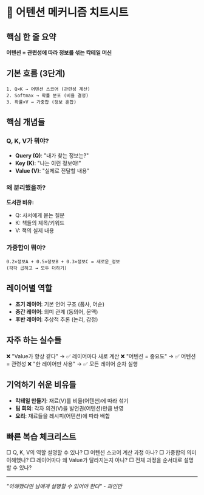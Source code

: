 # 🧠 어텐션 메커니즘 치트시트

## 핵심 한 줄 요약
**어텐션 = 관련성에 따라 정보를 섞는 칵테일 머신**

## 기본 흐름 (3단계)
```
1. Q×K → 어텐션 스코어 (관련성 계산)
2. Softmax → 확률 분포 (비율 결정)  
3. 확률×V → 가중합 (정보 혼합)
```

## 핵심 개념들

### Q, K, V가 뭐야?
- **Query (Q)**: "내가 찾는 정보는?"
- **Key (K)**: "나는 이런 정보야!"  
- **Value (V)**: "실제로 전달할 내용"

### 왜 분리했을까?
**도서관 비유:**
- Q: 사서에게 묻는 질문
- K: 책들의 제목/키워드
- V: 책의 실제 내용

### 가중합이 뭐야?
```
0.2×정보A + 0.5×정보B + 0.3×정보C = 새로운_정보
(각각 곱하고 → 모두 더하기)
```

## 레이어별 역할
- **초기 레이어**: 기본 언어 구조 (품사, 어순)
- **중간 레이어**: 의미 관계 (동의어, 문맥)
- **후반 레이어**: 추상적 추론 (논리, 감정)

## 자주 하는 실수들
❌ "Value가 항상 같다" → ✅ 레이어마다 새로 계산
❌ "어텐션 = 중요도" → ✅ 어텐션 = 관련성
❌ "한 레이어만 사용" → ✅ 모든 레이어 순차 실행

## 기억하기 쉬운 비유들
- **칵테일 만들기**: 재료(V)를 비율(어텐션)에 따라 섞기
- **팀 회의**: 각자 의견(V)을 발언권(어텐션)만큼 반영
- **요리**: 재료들을 레시피(어텐션)에 따라 배합

## 빠른 복습 체크리스트
□ Q, K, V의 역할 설명할 수 있나?
□ 어텐션 스코어 계산 과정 아나?
□ 가중합의 의미 이해했나?
□ 레이어마다 왜 Value가 달라지는지 아나?
□ 전체 과정을 순서대로 설명할 수 있나?

---
*"이해했다면 남에게 설명할 수 있어야 한다" - 파인만*
